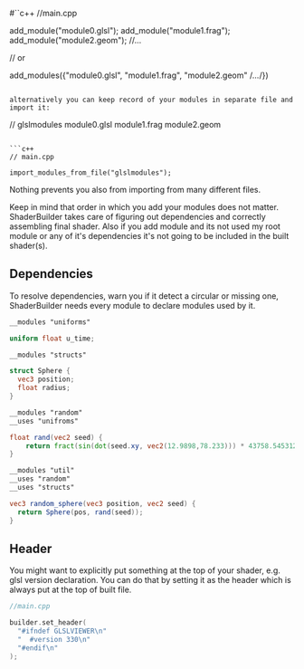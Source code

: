#``c++
//main.cpp

add_module("module0.glsl");
add_module("module1.frag");
add_module("module2.geom");
//...

// or

add_modules({"module0.glsl", "module1.frag", "module2.geom" /*...*/})
```

alternatively you can keep record of your modules in separate file and import it:

```
// glslmodules
module0.glsl
module1.frag
module2.geom
```

```c++
// main.cpp

import_modules_from_file("glslmodules");
```

Nothing prevents you also from importing from many different files.

Keep in mind that order in which you add your modules does not matter.
ShaderBuilder takes care of figuring out dependencies and correctly assembling final shader.
Also if you add module and its not used my root module or any of it's dependencies it's not going to be included in the built shader(s).

## Dependencies

To resolve dependencies, warn you if it detect a circular or missing one, ShaderBuilder needs every module to declare modules used by it.

```glsl
__modules "uniforms"

uniform float u_time;
```

```glsl
__modules "structs"

struct Sphere {
  vec3 position;
  float radius;
}

```

```glsl
__modules "random"
__uses "unifroms"

float rand(vec2 seed) {
    return fract(sin(dot(seed.xy, vec2(12.9898,78.233))) * 43758.5453123 + u_time);
}

```

```glsl
__modules "util"
__uses "random"
__uses "structs"

vec3 random_sphere(vec3 position, vec2 seed) {
  return Sphere(pos, rand(seed));
}
```

## Header
You might want to explicitly put something at the top of your shader, e.g. glsl version declaration. 
You can do that by setting it as the header which is always put at the top of built file.

```c++
//main.cpp

builder.set_header(
  "#ifndef GLSLVIEWER\n"
  "  #version 330\n"
  "#endif\n"
);
```
